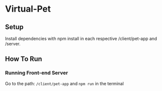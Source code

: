 # Virtual-Pet

## Setup
Install dependencies with npm install in each respective /client/pet-app and /server.

## How To Run

### Running Front-end Server

Go to the path: `/client/pet-app` and `npm run` in the terminal